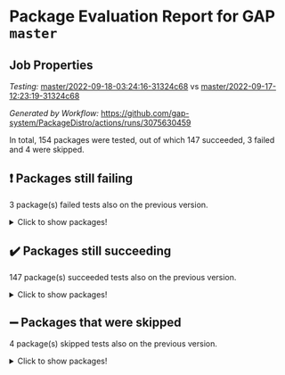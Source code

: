 # Package Evaluation Report for GAP `master`

## Job Properties

*Testing:* [master/2022-09-18-03:24:16-31324c68](https://github.com/gap-system/PackageDistro/blob/data/reports/master/2022-09-18-03:24:16-31324c68) vs [master/2022-09-17-12:23:19-31324c68](https://github.com/gap-system/PackageDistro/blob/data/reports/master/2022-09-17-12:23:19-31324c68)

*Generated by Workflow:* https://github.com/gap-system/PackageDistro/actions/runs/3075630459

In total, 154 packages were tested, out of which 147 succeeded, 3 failed and 4 were skipped.

## :exclamation: Packages still failing

3 package(s) failed tests also on the previous version.
<details><summary>Click to show packages!</summary>

- hap 1.47 [(failure)](https://github.com/gap-system/PackageDistro/actions/runs/3075630459/jobs/4969238742)
- packagemanager 1.3 [(failure)](https://github.com/gap-system/PackageDistro/actions/runs/3075630459/jobs/4969239531)
- recog 1.3.2 [(failure)](https://github.com/gap-system/PackageDistro/actions/runs/3075630459/jobs/4969239952)
</details>

## :heavy_check_mark: Packages still succeeding

147 package(s) succeeded tests also on the previous version.
<details><summary>Click to show packages!</summary>

- 4ti2interface 2022.08-03 [(success)](https://github.com/gap-system/PackageDistro/actions/runs/3075630459/jobs/4969237229)
- ace 5.6 [(success)](https://github.com/gap-system/PackageDistro/actions/runs/3075630459/jobs/4969237254)
- aclib 1.3.2 [(success)](https://github.com/gap-system/PackageDistro/actions/runs/3075630459/jobs/4969237278)
- agt 0.2 [(success)](https://github.com/gap-system/PackageDistro/actions/runs/3075630459/jobs/4969237301)
- alnuth 3.2.1 [(success)](https://github.com/gap-system/PackageDistro/actions/runs/3075630459/jobs/4969237326)
- anupq 3.2.6 [(success)](https://github.com/gap-system/PackageDistro/actions/runs/3075630459/jobs/4969237349)
- atlasrep 2.1.5 [(success)](https://github.com/gap-system/PackageDistro/actions/runs/3075630459/jobs/4969237380)
- autodoc 2022.07.10 [(success)](https://github.com/gap-system/PackageDistro/actions/runs/3075630459/jobs/4969237419)
- automata 1.15 [(success)](https://github.com/gap-system/PackageDistro/actions/runs/3075630459/jobs/4969237451)
- automgrp 1.3.2 [(success)](https://github.com/gap-system/PackageDistro/actions/runs/3075630459/jobs/4969237475)
- autpgrp 1.11 [(success)](https://github.com/gap-system/PackageDistro/actions/runs/3075630459/jobs/4969237502)
- cap 2022.09-13 [(success)](https://github.com/gap-system/PackageDistro/actions/runs/3075630459/jobs/4969237520)
- caratinterface 2.3.4 [(success)](https://github.com/gap-system/PackageDistro/actions/runs/3075630459/jobs/4969237538)
- cddinterface 2022.08.11 [(success)](https://github.com/gap-system/PackageDistro/actions/runs/3075630459/jobs/4969237555)
- circle 1.6.5 [(success)](https://github.com/gap-system/PackageDistro/actions/runs/3075630459/jobs/4969237567)
- classicpres 1.22 [(success)](https://github.com/gap-system/PackageDistro/actions/runs/3075630459/jobs/4969237588)
- cohomolo 1.6.10 [(success)](https://github.com/gap-system/PackageDistro/actions/runs/3075630459/jobs/4969237603)
- congruence 1.2.4 [(success)](https://github.com/gap-system/PackageDistro/actions/runs/3075630459/jobs/4969237615)
- corelg 1.56 [(success)](https://github.com/gap-system/PackageDistro/actions/runs/3075630459/jobs/4969237634)
- crime 1.6 [(success)](https://github.com/gap-system/PackageDistro/actions/runs/3075630459/jobs/4969237651)
- crisp 1.4.5 [(success)](https://github.com/gap-system/PackageDistro/actions/runs/3075630459/jobs/4969237664)
- crypting 0.10.2 [(success)](https://github.com/gap-system/PackageDistro/actions/runs/3075630459/jobs/4969237678)
- cryst 4.1.25 [(success)](https://github.com/gap-system/PackageDistro/actions/runs/3075630459/jobs/4969237685)
- crystcat 1.1.10 [(success)](https://github.com/gap-system/PackageDistro/actions/runs/3075630459/jobs/4969237700)
- ctbllib 1.3.4 [(success)](https://github.com/gap-system/PackageDistro/actions/runs/3075630459/jobs/4969237714)
- cubefree 1.19 [(success)](https://github.com/gap-system/PackageDistro/actions/runs/3075630459/jobs/4969237732)
- curlinterface 2.3.0 [(success)](https://github.com/gap-system/PackageDistro/actions/runs/3075630459/jobs/4969237761)
- cvec 2.7.6 [(success)](https://github.com/gap-system/PackageDistro/actions/runs/3075630459/jobs/4969237794)
- datastructures 0.2.7 [(success)](https://github.com/gap-system/PackageDistro/actions/runs/3075630459/jobs/4969237841)
- deepthought 1.0.5 [(success)](https://github.com/gap-system/PackageDistro/actions/runs/3075630459/jobs/4969237866)
- design 1.7 [(success)](https://github.com/gap-system/PackageDistro/actions/runs/3075630459/jobs/4969237930)
- difsets 2.3.1 [(success)](https://github.com/gap-system/PackageDistro/actions/runs/3075630459/jobs/4969237969)
- digraphs 1.6.0 [(success)](https://github.com/gap-system/PackageDistro/actions/runs/3075630459/jobs/4969238019)
- edim 1.3.5 [(success)](https://github.com/gap-system/PackageDistro/actions/runs/3075630459/jobs/4969238065)
- example 4.3.2 [(success)](https://github.com/gap-system/PackageDistro/actions/runs/3075630459/jobs/4969238116)
- examplesforhomalg 2022.08-04 [(success)](https://github.com/gap-system/PackageDistro/actions/runs/3075630459/jobs/4969238167)
- factint 1.6.3 [(success)](https://github.com/gap-system/PackageDistro/actions/runs/3075630459/jobs/4969238221)
- ferret 1.0.8 [(success)](https://github.com/gap-system/PackageDistro/actions/runs/3075630459/jobs/4969238282)
- fga 1.4.0 [(success)](https://github.com/gap-system/PackageDistro/actions/runs/3075630459/jobs/4969238323)
- fining 1.5 [(success)](https://github.com/gap-system/PackageDistro/actions/runs/3075630459/jobs/4969238355)
- float 1.0.3 [(success)](https://github.com/gap-system/PackageDistro/actions/runs/3075630459/jobs/4969238373)
- format 1.4.3 [(success)](https://github.com/gap-system/PackageDistro/actions/runs/3075630459/jobs/4969238390)
- forms 1.2.8 [(success)](https://github.com/gap-system/PackageDistro/actions/runs/3075630459/jobs/4969238407)
- fplsa 1.2.5 [(success)](https://github.com/gap-system/PackageDistro/actions/runs/3075630459/jobs/4969238419)
- fr 2.4.10 [(success)](https://github.com/gap-system/PackageDistro/actions/runs/3075630459/jobs/4969238439)
- francy 1.2.5 [(success)](https://github.com/gap-system/PackageDistro/actions/runs/3075630459/jobs/4969238468)
- fwtree 1.3 [(success)](https://github.com/gap-system/PackageDistro/actions/runs/3075630459/jobs/4969238507)
- gapdoc 1.6.6 [(success)](https://github.com/gap-system/PackageDistro/actions/runs/3075630459/jobs/4969238535)
- gauss 2022.09-01 [(success)](https://github.com/gap-system/PackageDistro/actions/runs/3075630459/jobs/4969238557)
- gaussforhomalg 2022.08-03 [(success)](https://github.com/gap-system/PackageDistro/actions/runs/3075630459/jobs/4969238570)
- gbnp 1.0.5 [(success)](https://github.com/gap-system/PackageDistro/actions/runs/3075630459/jobs/4969238584)
- generalizedmorphismsforcap 2022.08-01 [(success)](https://github.com/gap-system/PackageDistro/actions/runs/3075630459/jobs/4969238592)
- genss 1.6.7 [(success)](https://github.com/gap-system/PackageDistro/actions/runs/3075630459/jobs/4969238600)
- gradedmodules 2022.09-01 [(success)](https://github.com/gap-system/PackageDistro/actions/runs/3075630459/jobs/4969238615)
- gradedringforhomalg 2022.08-02 [(success)](https://github.com/gap-system/PackageDistro/actions/runs/3075630459/jobs/4969238631)
- grape 4.8.5 [(success)](https://github.com/gap-system/PackageDistro/actions/runs/3075630459/jobs/4969238648)
- groupoids 1.71 [(success)](https://github.com/gap-system/PackageDistro/actions/runs/3075630459/jobs/4969238666)
- grpconst 2.6.2 [(success)](https://github.com/gap-system/PackageDistro/actions/runs/3075630459/jobs/4969238685)
- guarana 0.96.3 [(success)](https://github.com/gap-system/PackageDistro/actions/runs/3075630459/jobs/4969238705)
- guava 3.17 [(success)](https://github.com/gap-system/PackageDistro/actions/runs/3075630459/jobs/4969238723)
- hapcryst 0.1.15 [(success)](https://github.com/gap-system/PackageDistro/actions/runs/3075630459/jobs/4969238758)
- hecke 1.5.3 [(success)](https://github.com/gap-system/PackageDistro/actions/runs/3075630459/jobs/4969238783)
- help 3.5 [(success)](https://github.com/gap-system/PackageDistro/actions/runs/3075630459/jobs/4969238803)
- homalg 2022.08-04 [(success)](https://github.com/gap-system/PackageDistro/actions/runs/3075630459/jobs/4969238820)
- homalgtocas 2022.09-01 [(success)](https://github.com/gap-system/PackageDistro/actions/runs/3075630459/jobs/4969238831)
- idrel 2.44 [(success)](https://github.com/gap-system/PackageDistro/actions/runs/3075630459/jobs/4969238844)
- images 1.3.1 [(success)](https://github.com/gap-system/PackageDistro/actions/runs/3075630459/jobs/4969238858)
- intpic 0.3.0 [(success)](https://github.com/gap-system/PackageDistro/actions/runs/3075630459/jobs/4969238872)
- io 4.7.2 [(success)](https://github.com/gap-system/PackageDistro/actions/runs/3075630459/jobs/4969238891)
- io_forhomalg 2022.09-01 [(success)](https://github.com/gap-system/PackageDistro/actions/runs/3075630459/jobs/4969238911)
- irredsol 1.4.3 [(success)](https://github.com/gap-system/PackageDistro/actions/runs/3075630459/jobs/4969238924)
- json 2.1.0 [(success)](https://github.com/gap-system/PackageDistro/actions/runs/3075630459/jobs/4969238943)
- jupyterkernel 1.4.1 [(success)](https://github.com/gap-system/PackageDistro/actions/runs/3075630459/jobs/4969238961)
- jupyterviz 1.5.6 [(success)](https://github.com/gap-system/PackageDistro/actions/runs/3075630459/jobs/4969238978)
- kan 1.34 [(success)](https://github.com/gap-system/PackageDistro/actions/runs/3075630459/jobs/4969238992)
- kbmag 1.5.9 [(success)](https://github.com/gap-system/PackageDistro/actions/runs/3075630459/jobs/4969239021)
- laguna 3.9.5 [(success)](https://github.com/gap-system/PackageDistro/actions/runs/3075630459/jobs/4969239047)
- liealgdb 2.2.1 [(success)](https://github.com/gap-system/PackageDistro/actions/runs/3075630459/jobs/4969239066)
- liepring 2.7 [(success)](https://github.com/gap-system/PackageDistro/actions/runs/3075630459/jobs/4969239085)
- liering 2.4.2 [(success)](https://github.com/gap-system/PackageDistro/actions/runs/3075630459/jobs/4969239104)
- linearalgebraforcap 2022.09-06 [(success)](https://github.com/gap-system/PackageDistro/actions/runs/3075630459/jobs/4969239118)
- localizeringforhomalg 2022.09-01 [(success)](https://github.com/gap-system/PackageDistro/actions/runs/3075630459/jobs/4969239139)
- loops 3.4.2 [(success)](https://github.com/gap-system/PackageDistro/actions/runs/3075630459/jobs/4969239165)
- lpres 1.0.3 [(success)](https://github.com/gap-system/PackageDistro/actions/runs/3075630459/jobs/4969239189)
- majoranaalgebras 1.4 [(success)](https://github.com/gap-system/PackageDistro/actions/runs/3075630459/jobs/4969239214)
- mapclass 1.4.6 [(success)](https://github.com/gap-system/PackageDistro/actions/runs/3075630459/jobs/4969239230)
- matgrp 0.70 [(success)](https://github.com/gap-system/PackageDistro/actions/runs/3075630459/jobs/4969239245)
- matricesforhomalg 2022.09-01 [(success)](https://github.com/gap-system/PackageDistro/actions/runs/3075630459/jobs/4969239262)
- modisom 2.5.3 [(success)](https://github.com/gap-system/PackageDistro/actions/runs/3075630459/jobs/4969239276)
- modulepresentationsforcap 2022.09-01 [(success)](https://github.com/gap-system/PackageDistro/actions/runs/3075630459/jobs/4969239291)
- modules 2022.09-01 [(success)](https://github.com/gap-system/PackageDistro/actions/runs/3075630459/jobs/4969239306)
- monoidalcategories 2022.09-05 [(success)](https://github.com/gap-system/PackageDistro/actions/runs/3075630459/jobs/4969239321)
- nconvex 2022.08-01 [(success)](https://github.com/gap-system/PackageDistro/actions/runs/3075630459/jobs/4969239334)
- nilmat 1.4.2 [(success)](https://github.com/gap-system/PackageDistro/actions/runs/3075630459/jobs/4969239344)
- nock 1.5 [(success)](https://github.com/gap-system/PackageDistro/actions/runs/3075630459/jobs/4969239359)
- normalizinterface 1.3.4 [(success)](https://github.com/gap-system/PackageDistro/actions/runs/3075630459/jobs/4969239379)
- nq 2.5.8 [(success)](https://github.com/gap-system/PackageDistro/actions/runs/3075630459/jobs/4969239396)
- numericalsgps 1.3.1 [(success)](https://github.com/gap-system/PackageDistro/actions/runs/3075630459/jobs/4969239427)
- openmath 11.5.1 [(success)](https://github.com/gap-system/PackageDistro/actions/runs/3075630459/jobs/4969239471)
- orb 4.8.5 [(success)](https://github.com/gap-system/PackageDistro/actions/runs/3075630459/jobs/4969239496)
- patternclass 2.4.2 [(success)](https://github.com/gap-system/PackageDistro/actions/runs/3075630459/jobs/4969239565)
- permut 2.0.4 [(success)](https://github.com/gap-system/PackageDistro/actions/runs/3075630459/jobs/4969239596)
- polenta 1.3.10 [(success)](https://github.com/gap-system/PackageDistro/actions/runs/3075630459/jobs/4969239626)
- polymaking 0.8.6 [(success)](https://github.com/gap-system/PackageDistro/actions/runs/3075630459/jobs/4969239668)
- primgrp 3.4.2 [(success)](https://github.com/gap-system/PackageDistro/actions/runs/3075630459/jobs/4969239716)
- profiling 2.5.0 [(success)](https://github.com/gap-system/PackageDistro/actions/runs/3075630459/jobs/4969239758)
- qpa 1.34 [(success)](https://github.com/gap-system/PackageDistro/actions/runs/3075630459/jobs/4969239818)
- quagroup 1.8.3 [(success)](https://github.com/gap-system/PackageDistro/actions/runs/3075630459/jobs/4969239849)
- radiroot 2.9 [(success)](https://github.com/gap-system/PackageDistro/actions/runs/3075630459/jobs/4969239879)
- rcwa 4.7.0 [(success)](https://github.com/gap-system/PackageDistro/actions/runs/3075630459/jobs/4969239918)
- rds 1.8 [(success)](https://github.com/gap-system/PackageDistro/actions/runs/3075630459/jobs/4969239934)
- repndecomp 1.2.1 [(success)](https://github.com/gap-system/PackageDistro/actions/runs/3075630459/jobs/4969239967)
- repsn 3.1.0 [(success)](https://github.com/gap-system/PackageDistro/actions/runs/3075630459/jobs/4969239985)
- resclasses 4.7.3 [(success)](https://github.com/gap-system/PackageDistro/actions/runs/3075630459/jobs/4969240006)
- ringsforhomalg 2022.09-01 [(success)](https://github.com/gap-system/PackageDistro/actions/runs/3075630459/jobs/4969240030)
- sco 2022.09-01 [(success)](https://github.com/gap-system/PackageDistro/actions/runs/3075630459/jobs/4969240047)
- scscp 2.3.1 [(success)](https://github.com/gap-system/PackageDistro/actions/runs/3075630459/jobs/4969240056)
- semigroups 5.0.2 [(success)](https://github.com/gap-system/PackageDistro/actions/runs/3075630459/jobs/4969240070)
- sglppow 2.2 [(success)](https://github.com/gap-system/PackageDistro/actions/runs/3075630459/jobs/4969240092)
- sgpviz 0.999.5 [(success)](https://github.com/gap-system/PackageDistro/actions/runs/3075630459/jobs/4969240116)
- simpcomp 2.1.14 [(success)](https://github.com/gap-system/PackageDistro/actions/runs/3075630459/jobs/4969240139)
- singular 2020.12.18 [(success)](https://github.com/gap-system/PackageDistro/actions/runs/3075630459/jobs/4969240173)
- sla 1.5.3 [(success)](https://github.com/gap-system/PackageDistro/actions/runs/3075630459/jobs/4969240202)
- smallgrp 1.5 [(success)](https://github.com/gap-system/PackageDistro/actions/runs/3075630459/jobs/4969240239)
- smallsemi 0.6.13 [(success)](https://github.com/gap-system/PackageDistro/actions/runs/3075630459/jobs/4969240273)
- sonata 2.9.4 [(success)](https://github.com/gap-system/PackageDistro/actions/runs/3075630459/jobs/4969240298)
- sophus 1.27 [(success)](https://github.com/gap-system/PackageDistro/actions/runs/3075630459/jobs/4969240336)
- spinsym 1.5.2 [(success)](https://github.com/gap-system/PackageDistro/actions/runs/3075630459/jobs/4969240373)
- standardff 0.9.4 [(success)](https://github.com/gap-system/PackageDistro/actions/runs/3075630459/jobs/4969240405)
- symbcompcc 1.3.2 [(success)](https://github.com/gap-system/PackageDistro/actions/runs/3075630459/jobs/4969240432)
- thelma 1.3 [(success)](https://github.com/gap-system/PackageDistro/actions/runs/3075630459/jobs/4969240463)
- tomlib 1.2.9 [(success)](https://github.com/gap-system/PackageDistro/actions/runs/3075630459/jobs/4969240494)
- toolsforhomalg 2022.09-05 [(success)](https://github.com/gap-system/PackageDistro/actions/runs/3075630459/jobs/4969240513)
- toric 1.9.5 [(success)](https://github.com/gap-system/PackageDistro/actions/runs/3075630459/jobs/4969240534)
- toricvarieties 2022.07.13 [(success)](https://github.com/gap-system/PackageDistro/actions/runs/3075630459/jobs/4969240552)
- transgrp 3.6.3 [(success)](https://github.com/gap-system/PackageDistro/actions/runs/3075630459/jobs/4969240576)
- ugaly 4.0.3 [(success)](https://github.com/gap-system/PackageDistro/actions/runs/3075630459/jobs/4969240595)
- unipot 1.5 [(success)](https://github.com/gap-system/PackageDistro/actions/runs/3075630459/jobs/4969240618)
- unitlib 4.1.0 [(success)](https://github.com/gap-system/PackageDistro/actions/runs/3075630459/jobs/4969240657)
- utils 0.76 [(success)](https://github.com/gap-system/PackageDistro/actions/runs/3075630459/jobs/4969240746)
- uuid 0.7 [(success)](https://github.com/gap-system/PackageDistro/actions/runs/3075630459/jobs/4969240786)
- walrus 0.9991 [(success)](https://github.com/gap-system/PackageDistro/actions/runs/3075630459/jobs/4969240813)
- wedderga 4.10.2 [(success)](https://github.com/gap-system/PackageDistro/actions/runs/3075630459/jobs/4969240838)
- xmod 2.88 [(success)](https://github.com/gap-system/PackageDistro/actions/runs/3075630459/jobs/4969240873)
- xmodalg 1.22 [(success)](https://github.com/gap-system/PackageDistro/actions/runs/3075630459/jobs/4969240899)
- yangbaxter 0.10.1 [(success)](https://github.com/gap-system/PackageDistro/actions/runs/3075630459/jobs/4969240934)
- zeromqinterface 0.14 [(success)](https://github.com/gap-system/PackageDistro/actions/runs/3075630459/jobs/4969240972)
</details>

## :heavy_minus_sign: Packages that were skipped

4 package(s) skipped tests also on the previous version.
<details><summary>Click to show packages!</summary>

- browse 1.8.14 [(skipped)](https://github.com/gap-system/PackageDistro/actions/runs/3075630459/jobs/4969192152)
- itc 1.5.1 [(skipped)](https://github.com/gap-system/PackageDistro/actions/runs/3075630459/jobs/4969192152)
- polycyclic 2.16 [(skipped)](https://github.com/gap-system/PackageDistro/actions/runs/3075630459/jobs/4969192152)
- xgap 4.31 [(skipped)](https://github.com/gap-system/PackageDistro/actions/runs/3075630459/jobs/4969192152)
</details>

